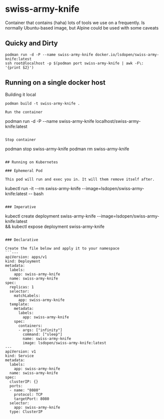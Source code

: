 # swiss-army-knife
Container that contains (haha) lots of tools we use on a frequently. Is normally Ubuntu-based image, but Alpine could be used with some caveats

## Quicky and Dirty
```
podman run -d -P --name swiss-army-knife docker.io/lsdopen/swiss-army-knife:latest
ssh root@localhost -p $(podman port swiss-army-knife | awk -F\: '{print $2}')
```

## Running on a single docker host

Building it local
```
podman build -t swiss-army-knife .

Run the container
```
podman run -d -P --name swiss-army-knife localhost/swiss-army-knife:latest
```

Stop container
```
podman stop swiss-army-knife
podman rm swiss-army-knife
```

## Running on Kubernetes

### Ephemeral Pod

This pod will run and exec you in. It will them remove itself after.

```
kubectl run -it --rm swiss-army-knife --image=lsdopen/swiss-army-knife:latest -- bash
```

### Imperative

```
kubectl create deployment swiss-army-knife --image=lsdopen/swiss-army-knife:latest \
&& kubectl expose deployment swiss-army-knife
```

### Declarative

Create the file below and apply it to your namespace
```---
apiVersion: apps/v1
kind: Deployment
metadata:
  labels:
    app: swiss-army-knife
  name: swiss-army-knife
spec:
  replicas: 1
  selector:
    matchLabels:
      app: swiss-army-knife
  template:
    metadata:
      labels:
        app: swiss-army-knife
    spec:
      containers:
      - args: ["infinity"]
        command: ["sleep"]
        name: swiss-army-knife
        image: lsdopen/swiss-army-knife:latest
---
apiVersion: v1
kind: Service
metadata:
  labels:
    app: swiss-army-knife
  name: swiss-army-knife
spec:
  clusterIP: {}
  ports:
  - name: "8080"
    protocol: TCP
    targetPort: 8080
  selector:
    app: swiss-army-knife
  type: ClusterIP
```
